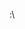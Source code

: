 :\
<!---
01vishu/01vishu is a ✨ special ✨ repository because its `README.md` (this file) appears on your GitHub profile.
You can click the Preview link to take a look at your changes.
--->
